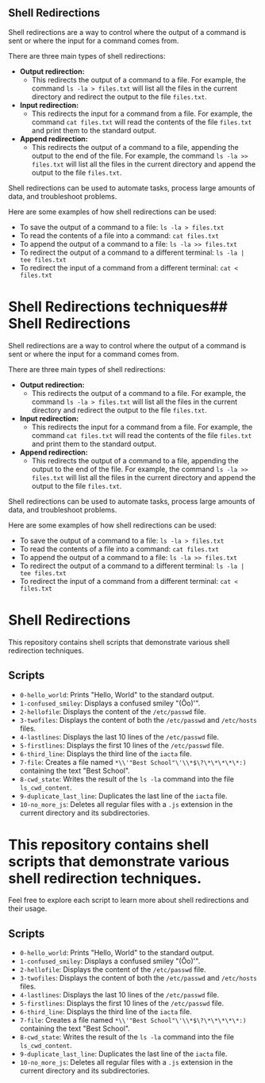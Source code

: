 ## Shell Redirections

Shell redirections are a way to control where the output of a command is sent or where the input for a command comes from.

There are three main types of shell redirections:

* **Output redirection:**
    * This redirects the output of a command to a file. For example, the command `ls -la > files.txt` will list all the files in the current directory and redirect the output to the file `files.txt`.
* **Input redirection:**
    * This redirects the input for a command from a file. For example, the command `cat files.txt` will read the contents of the file `files.txt` and print them to the standard output.
* **Append redirection:**
    * This redirects the output of a command to a file, appending the output to the end of the file. For example, the command `ls -la >> files.txt` will list all the files in the current directory and append the output to the file `files.txt`.

Shell redirections can be used to automate tasks, process large amounts of data, and troubleshoot problems.

Here are some examples of how shell redirections can be used:

* To save the output of a command to a file: `ls -la > files.txt`
* To read the contents of a file into a command: `cat files.txt`
* To append the output of a command to a file: `ls -la >> files.txt`
* To redirect the output of a command to a different terminal: `ls -la | tee files.txt`
* To redirect the input of a command from a different terminal: `cat < files.txt`

# Shell Redirections techniques## Shell Redirections

Shell redirections are a way to control where the output of a command is sent or where the input for a command comes from.

There are three main types of shell redirections:

* **Output redirection:**
    * This redirects the output of a command to a file. For example, the command `ls -la > files.txt` will list all the files in the current directory and redirect the output to the file `files.txt`.
* **Input redirection:**
    * This redirects the input for a command from a file. For example, the command `cat files.txt` will read the contents of the file `files.txt` and print them to the standard output.
* **Append redirection:**
    * This redirects the output of a command to a file, appending the output to the end of the file. For example, the command `ls -la >> files.txt` will list all the files in the current directory and append the output to the file `files.txt`.

Shell redirections can be used to automate tasks, process large amounts of data, and troubleshoot problems.

Here are some examples of how shell redirections can be used:

* To save the output of a command to a file: `ls -la > files.txt`
* To read the contents of a file into a command: `cat files.txt`
* To append the output of a command to a file: `ls -la >> files.txt`
* To redirect the output of a command to a different terminal: `ls -la | tee files.txt`
* To redirect the input of a command from a different terminal: `cat < files.txt`

# Shell Redirections

This repository contains shell scripts that demonstrate various shell redirection techniques.

## Scripts

- `0-hello_world`: Prints "Hello, World" to the standard output.
- `1-confused_smiley`: Displays a confused smiley "(Ôo)'".
- `2-hellofile`: Displays the content of the `/etc/passwd` file.
- `3-twofiles`: Displays the content of both the `/etc/passwd` and `/etc/hosts` files.
- `4-lastlines`: Displays the last 10 lines of the `/etc/passwd` file.
- `5-firstlines`: Displays the first 10 lines of the `/etc/passwd` file.
- `6-third_line`: Displays the third line of the `iacta` file.
- `7-file`: Creates a file named `*\\'"Best School"\'\\*$\?\*\*\*\*\*:)` containing the text "Best School".
- `8-cwd_state`: Writes the result of the `ls -la` command into the file `ls_cwd_content`.
- `9-duplicate_last_line`: Duplicates the last line of the `iacta` file.
- `10-no_more_js`: Deletes all regular files with a `.js` extension in the current directory and its subdirectories.

# This repository contains shell scripts that demonstrate various shell redirection techniques.
Feel free to explore each script to learn more about shell redirections and their usage.

## Scripts

- `0-hello_world`: Prints "Hello, World" to the standard output.
- `1-confused_smiley`: Displays a confused smiley "(Ôo)'".
- `2-hellofile`: Displays the content of the `/etc/passwd` file.
- `3-twofiles`: Displays the content of both the `/etc/passwd` and `/etc/hosts` files.
- `4-lastlines`: Displays the last 10 lines of the `/etc/passwd` file.
- `5-firstlines`: Displays the first 10 lines of the `/etc/passwd` file.
- `6-third_line`: Displays the third line of the `iacta` file.
- `7-file`: Creates a file named `*\\'"Best School"\'\\*$\?\*\*\*\*\*:)` containing the text "Best School".
- `8-cwd_state`: Writes the result of the `ls -la` command into the file `ls_cwd_content`.
- `9-duplicate_last_line`: Duplicates the last line of the `iacta` file.
- `10-no_more_js`: Deletes all regular files with a `.js` extension in the current directory and its subdirectories.
